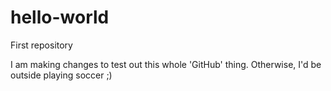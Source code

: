 # hello-world
First repository

I am making changes to test out this whole 'GitHub' thing. Otherwise, I'd be outside playing soccer ;)

